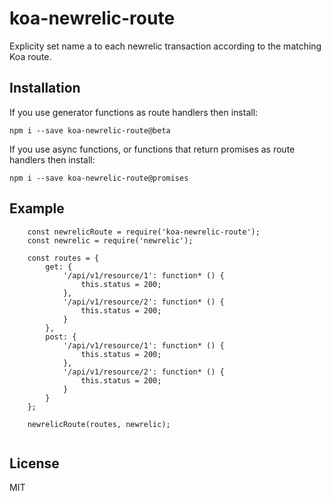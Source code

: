 # koa-newrelic-route

Explicity set name a to each newrelic transaction according to the matching Koa route.

## Installation

If you use generator functions as route handlers then install:

```npm i --save koa-newrelic-route@beta```

If you use async functions, or functions that return promises as route handlers then install:

```npm i --save koa-newrelic-route@promises```

## Example

```
    const newrelicRoute = require('koa-newrelic-route');
    const newrelic = require('newrelic');
    
    const routes = {
        get: {
            '/api/v1/resource/1': function* () {
                this.status = 200;
            },
            '/api/v1/resource/2': function* () {
                this.status = 200;
            }
        },
        post: {
            '/api/v1/resource/1': function* () {
                this.status = 200;
            },
            '/api/v1/resource/2': function* () {
                this.status = 200;
            }
        }
    };
    
    newrelicRoute(routes, newrelic);
    
```

## License

  MIT
